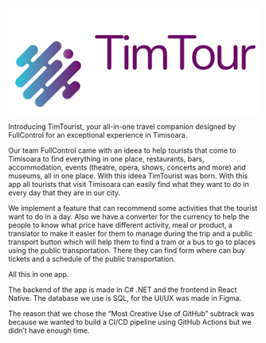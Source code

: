 ![TimTour Logo](https://github.com/HHusse/TimTour/blob/main/TimTourLogo.png)


Introducing TimTourist, your all-in-one travel companion designed by FullControl for an exceptional experience in Timisoara.

Our team FullControl came with an ideea to help tourists that come to Timisoara to find everything in one place, restaurants, bars, accommodation, events (theatre, opera, shows, concerts and more) and museums, all in one place. With this ideea TimTourist was born. 
With this app all tourists that visit Timisoara can easily find what they want to do in every day that they are in our city. 

We implement a feature that can recommend some activities that the tourist want to do in a day.
Also we have a converter for the currency to help the people to know what price have different activity, meal or product, a translator to make it easier for them to manage during the trip and a public transport button which will help them to find a tram or a bus to go to places using the public transportation. There they can find form where can buy tickets and a schedule of the public transportation.

All this in one app.

The backend of the app is made in C# .NET and the frontend in React Native.
The database we use is SQL, for the UI/UX was made in Figma.

The reason that we chose the “Most Creative Use of GitHub” subtrack was because we wanted to build a CI/CD pipeline using GitHub Actions but we didn’t have enough time.